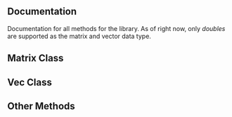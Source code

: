 ## **Documentation**
Documentation for all methods for the library. As of right now, only _doubles_ are supported as the matrix and vector data type.


## Matrix Class

## Vec Class

## Other Methods